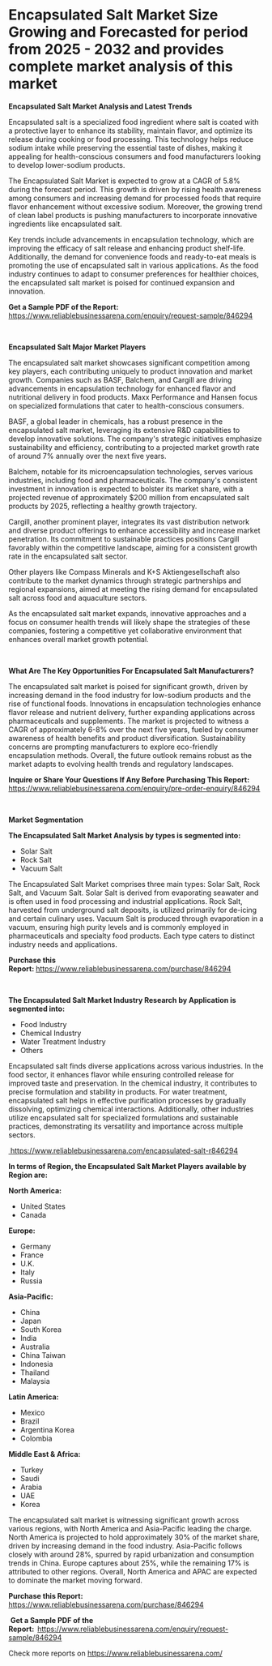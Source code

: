 <p><h1>Encapsulated Salt Market Size Growing and Forecasted for period from 2025 - 2032 and provides complete market analysis of this market</h1></p><p><strong>Encapsulated Salt Market Analysis and Latest Trends</strong></p>
<p><p>Encapsulated salt is a specialized food ingredient where salt is coated with a protective layer to enhance its stability, maintain flavor, and optimize its release during cooking or food processing. This technology helps reduce sodium intake while preserving the essential taste of dishes, making it appealing for health-conscious consumers and food manufacturers looking to develop lower-sodium products.</p><p>The Encapsulated Salt Market is expected to grow at a CAGR of 5.8% during the forecast period. This growth is driven by rising health awareness among consumers and increasing demand for processed foods that require flavor enhancement without excessive sodium. Moreover, the growing trend of clean label products is pushing manufacturers to incorporate innovative ingredients like encapsulated salt.</p><p>Key trends include advancements in encapsulation technology, which are improving the efficacy of salt release and enhancing product shelf-life. Additionally, the demand for convenience foods and ready-to-eat meals is promoting the use of encapsulated salt in various applications. As the food industry continues to adapt to consumer preferences for healthier choices, the encapsulated salt market is poised for continued expansion and innovation.</p></p>
<p><strong>Get a Sample PDF of the Report:&nbsp;</strong> <a href="https://www.reliablebusinessarena.com/enquiry/request-sample/846294?utm_campaign=2110&utm_medium=2&utm_source=Github&utm_content=ia&utm_term=14022025&utm_id=encapsulated-salt">https://www.reliablebusinessarena.com/enquiry/request-sample/846294</a></p>
<p>&nbsp;</p>
<p><strong>Encapsulated Salt Major Market Players</strong></p>
<p><p>The encapsulated salt market showcases significant competition among key players, each contributing uniquely to product innovation and market growth. Companies such as BASF, Balchem, and Cargill are driving advancements in encapsulation technology for enhanced flavor and nutritional delivery in food products. Maxx Performance and Hansen focus on specialized formulations that cater to health-conscious consumers.</p><p>BASF, a global leader in chemicals, has a robust presence in the encapsulated salt market, leveraging its extensive R&D capabilities to develop innovative solutions. The company's strategic initiatives emphasize sustainability and efficiency, contributing to a projected market growth rate of around 7% annually over the next five years. </p><p>Balchem, notable for its microencapsulation technologies, serves various industries, including food and pharmaceuticals. The company's consistent investment in innovation is expected to bolster its market share, with a projected revenue of approximately $200 million from encapsulated salt products by 2025, reflecting a healthy growth trajectory.</p><p>Cargill, another prominent player, integrates its vast distribution network and diverse product offerings to enhance accessibility and increase market penetration. Its commitment to sustainable practices positions Cargill favorably within the competitive landscape, aiming for a consistent growth rate in the encapsulated salt sector.</p><p>Other players like Compass Minerals and K+S Aktiengesellschaft also contribute to the market dynamics through strategic partnerships and regional expansions, aimed at meeting the rising demand for encapsulated salt across food and aquaculture sectors.</p><p>As the encapsulated salt market expands, innovative approaches and a focus on consumer health trends will likely shape the strategies of these companies, fostering a competitive yet collaborative environment that enhances overall market growth potential.</p></p>
<p>&nbsp;</p>
<p><strong>What Are The Key Opportunities For Encapsulated Salt Manufacturers?</strong></p>
<p><p>The encapsulated salt market is poised for significant growth, driven by increasing demand in the food industry for low-sodium products and the rise of functional foods. Innovations in encapsulation technologies enhance flavor release and nutrient delivery, further expanding applications across pharmaceuticals and supplements. The market is projected to witness a CAGR of approximately 6-8% over the next five years, fueled by consumer awareness of health benefits and product diversification. Sustainability concerns are prompting manufacturers to explore eco-friendly encapsulation methods. Overall, the future outlook remains robust as the market adapts to evolving health trends and regulatory landscapes.</p></p>
<p><strong>Inquire or Share Your Questions If Any Before Purchasing This Report:</strong> <a href="https://www.reliablebusinessarena.com/enquiry/pre-order-enquiry/846294?utm_campaign=2110&utm_medium=2&utm_source=Github&utm_content=ia&utm_term=14022025&utm_id=encapsulated-salt">https://www.reliablebusinessarena.com/enquiry/pre-order-enquiry/846294</a></p>
<p>&nbsp;</p>
<p><strong>Market Segmentation</strong></p>
<p><strong>The Encapsulated Salt Market Analysis by types is segmented into:</strong></p>
<p><ul><li>Solar Salt</li><li>Rock Salt</li><li>Vacuum Salt</li></ul></p>
<p><p>The Encapsulated Salt Market comprises three main types: Solar Salt, Rock Salt, and Vacuum Salt. Solar Salt is derived from evaporating seawater and is often used in food processing and industrial applications. Rock Salt, harvested from underground salt deposits, is utilized primarily for de-icing and certain culinary uses. Vacuum Salt is produced through evaporation in a vacuum, ensuring high purity levels and is commonly employed in pharmaceuticals and specialty food products. Each type caters to distinct industry needs and applications.</p></p>
<p><strong>Purchase this Report:&nbsp;</strong><a href="https://www.reliablebusinessarena.com/purchase/846294?utm_campaign=2110&utm_medium=2&utm_source=Github&utm_content=ia&utm_term=14022025&utm_id=encapsulated-salt">https://www.reliablebusinessarena.com/purchase/846294</a></p>
<p>&nbsp;</p>
<p><strong>The Encapsulated Salt Market Industry Research by Application is segmented into:</strong></p>
<p><ul><li>Food Industry</li><li>Chemical Industry</li><li>Water Treatment Industry</li><li>Others</li></ul></p>
<p><p>Encapsulated salt finds diverse applications across various industries. In the food sector, it enhances flavor while ensuring controlled release for improved taste and preservation. In the chemical industry, it contributes to precise formulation and stability in products. For water treatment, encapsulated salt helps in effective purification processes by gradually dissolving, optimizing chemical interactions. Additionally, other industries utilize encapsulated salt for specialized formulations and sustainable practices, demonstrating its versatility and importance across multiple sectors.</p></p>
<p><a href="https://www.reliablebusinessarena.com/encapsulated-salt-r846294?utm_campaign=2110&utm_medium=2&utm_source=Github&utm_content=ia&utm_term=14022025&utm_id=encapsulated-salt">&nbsp;https://www.reliablebusinessarena.com/encapsulated-salt-r846294</a></p>
<p><strong>In terms of Region, the Encapsulated Salt Market Players available by Region are:</strong></p>
<p>
    <p> <strong> North America: </strong>
        <ul>
            <li>United States</li>
            <li>Canada</li>
        </ul>
        </p> 
    <p> <strong> Europe: </strong>
        <ul>
            <li>Germany</li>
            <li>France</li>
            <li>U.K.</li>
            <li>Italy</li>
            <li>Russia</li>
        </ul>
        </p> 
    <p> <strong> Asia-Pacific: </strong>
        <ul>
            <li>China</li>
            <li>Japan</li>
            <li>South Korea</li>
            <li>India</li>
            <li>Australia</li>
            <li>China Taiwan</li>
            <li>Indonesia</li>
            <li>Thailand</li>
            <li>Malaysia</li>
        </ul>
        </p> 
    <p> <strong> Latin America: </strong>
        <ul>
            <li>Mexico</li>
            <li>Brazil</li>
            <li>Argentina Korea</li>
            <li>Colombia</li>
        </ul>
        </p> 
    <p> <strong> Middle East & Africa: </strong>
        <ul>
            <li>Turkey</li>
            <li>Saudi</li>
            <li>Arabia</li>
            <li>UAE</li>
            <li>Korea</li>
        </ul>
    </p>
    </p>
<p><p>The encapsulated salt market is witnessing significant growth across various regions, with North America and Asia-Pacific leading the charge. North America is projected to hold approximately 30% of the market share, driven by increasing demand in the food industry. Asia-Pacific follows closely with around 28%, spurred by rapid urbanization and consumption trends in China. Europe captures about 25%, while the remaining 17% is attributed to other regions. Overall, North America and APAC are expected to dominate the market moving forward.</p></p>
<p><strong>Purchase this Report: </strong><a href="https://www.reliablebusinessarena.com/purchase/846294?utm_campaign=2110&utm_medium=2&utm_source=Github&utm_content=ia&utm_term=14022025&utm_id=encapsulated-salt">https://www.reliablebusinessarena.com/purchase/846294</a></p>
<p>&nbsp;<strong>Get a Sample PDF of the Report:&nbsp;&nbsp;</strong><a href="https://www.reliablebusinessarena.com/enquiry/request-sample/846294?utm_campaign=2110&utm_medium=2&utm_source=Github&utm_content=ia&utm_term=14022025&utm_id=encapsulated-salt">https://www.reliablebusinessarena.com/enquiry/request-sample/846294</a></p>
<p><strong></strong></p>
<p>Check more reports on <a href="https://www.reliablebusinessarena.com/?utm_campaign=2110&utm_medium=2&utm_source=Github&utm_content=ia&utm_term=14022025&utm_id=encapsulated-salt">https://www.reliablebusinessarena.com/</a></p>